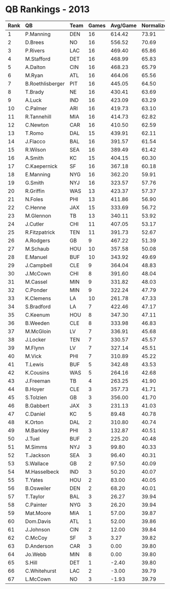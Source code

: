 # QB Rankings - 2013

| Rank | QB               | Team | Games | Avg/Game | Normalized |
| :----| :----------------| :----| :-----| :--------| :----------|
| 1    | P.Manning        | DEN  | 16    | 614.42   | 73.91      |
| 2    | D.Brees          | NO   | 16    | 556.52   | 70.69      |
| 3    | P.Rivers         | LAC  | 16    | 469.40   | 65.86      |
| 4    | M.Stafford       | DET  | 16    | 468.99   | 65.83      |
| 5    | A.Dalton         | CIN  | 16    | 468.23   | 65.79      |
| 6    | M.Ryan           | ATL  | 16    | 464.06   | 65.56      |
| 7    | B.Roethlisberger | PIT  | 16    | 445.05   | 64.50      |
| 8    | T.Brady          | NE   | 16    | 430.41   | 63.69      |
| 9    | A.Luck           | IND  | 16    | 423.09   | 63.29      |
| 10   | C.Palmer         | ARI  | 16    | 419.73   | 63.10      |
| 11   | R.Tannehill      | MIA  | 16    | 414.73   | 62.82      |
| 12   | C.Newton         | CAR  | 16    | 410.50   | 62.59      |
| 13   | T.Romo           | DAL  | 15    | 439.91   | 62.11      |
| 14   | J.Flacco         | BAL  | 16    | 391.57   | 61.54      |
| 15   | R.Wilson         | SEA  | 16    | 389.49   | 61.42      |
| 16   | A.Smith          | KC   | 15    | 404.15   | 60.30      |
| 17   | C.Kaepernick     | SF   | 16    | 367.18   | 60.18      |
| 18   | E.Manning        | NYG  | 16    | 362.20   | 59.91      |
| 19   | G.Smith          | NYJ  | 16    | 323.57   | 57.76      |
| 20   | R.Griffin        | WAS  | 13    | 423.37   | 57.37      |
| 21   | N.Foles          | PHI  | 13    | 411.86   | 56.90      |
| 22   | C.Henne          | JAX  | 15    | 333.69   | 56.72      |
| 23   | M.Glennon        | TB   | 13    | 340.11   | 53.92      |
| 24   | J.Cutler         | CHI  | 11    | 407.05   | 53.17      |
| 25   | R.Fitzpatrick    | TEN  | 11    | 391.73   | 52.67      |
| 26   | A.Rodgers        | GB   | 9     | 467.22   | 51.39      |
| 27   | M.Schaub         | HOU  | 10    | 357.58   | 50.08      |
| 28   | E.Manuel         | BUF  | 10    | 343.92   | 49.69      |
| 29   | J.Campbell       | CLE  | 9     | 364.04   | 48.83      |
| 30   | J.McCown         | CHI  | 8     | 391.60   | 48.04      |
| 31   | M.Cassel         | MIN  | 9     | 331.82   | 48.03      |
| 32   | C.Ponder         | MIN  | 9     | 322.24   | 47.79      |
| 33   | K.Clemens        | LA   | 10    | 261.78   | 47.33      |
| 34   | S.Bradford       | LA   | 7     | 422.46   | 47.17      |
| 35   | C.Keenum         | HOU  | 8     | 347.30   | 47.11      |
| 36   | B.Weeden         | CLE  | 8     | 333.98   | 46.83      |
| 37   | M.McGloin        | LV   | 7     | 336.91   | 45.68      |
| 38   | J.Locker         | TEN  | 7     | 330.57   | 45.57      |
| 39   | M.Flynn          | LV   | 7     | 327.14   | 45.51      |
| 40   | M.Vick           | PHI  | 7     | 310.89   | 45.22      |
| 41   | T.Lewis          | BUF  | 5     | 342.48   | 43.53      |
| 42   | K.Cousins        | WAS  | 5     | 264.16   | 42.68      |
| 43   | J.Freeman        | TB   | 4     | 263.25   | 41.90      |
| 44   | B.Hoyer          | CLE  | 3     | 357.73   | 41.71      |
| 45   | S.Tolzien        | GB   | 3     | 356.00   | 41.70      |
| 46   | B.Gabbert        | JAX  | 3     | 231.13   | 41.03      |
| 47   | C.Daniel         | KC   | 5     | 89.48    | 40.78      |
| 48   | K.Orton          | DAL  | 2     | 310.80   | 40.74      |
| 49   | M.Barkley        | PHI  | 3     | 132.87   | 40.51      |
| 50   | J.Tuel           | BUF  | 2     | 225.20   | 40.48      |
| 51   | M.Simms          | NYJ  | 3     | 99.80    | 40.33      |
| 52   | T.Jackson        | SEA  | 3     | 96.40    | 40.31      |
| 53   | S.Wallace        | GB   | 2     | 97.50    | 40.09      |
| 54   | M.Hasselbeck     | IND  | 3     | 50.20    | 40.07      |
| 55   | T.Yates          | HOU  | 2     | 83.00    | 40.05      |
| 56   | B.Osweiler       | DEN  | 2     | 68.20    | 40.01      |
| 57   | T.Taylor         | BAL  | 3     | 26.27    | 39.94      |
| 58   | C.Painter        | NYG  | 3     | 26.20    | 39.94      |
| 59   | Mat.Moore        | MIA  | 1     | 57.00    | 39.87      |
| 60   | Dom.Davis        | ATL  | 1     | 52.00    | 39.86      |
| 61   | J.Johnson        | CIN  | 2     | 12.00    | 39.84      |
| 62   | C.McCoy          | SF   | 3     | 3.27     | 39.82      |
| 63   | D.Anderson       | CAR  | 3     | 0.00     | 39.80      |
| 64   | Jo.Webb          | MIN  | 8     | 0.00     | 39.80      |
| 65   | S.Hill           | DET  | 1     | -2.40    | 39.80      |
| 66   | C.Whitehurst     | LAC  | 2     | -3.00    | 39.79      |
| 67   | L.McCown         | NO   | 3     | -1.93    | 39.79      |

